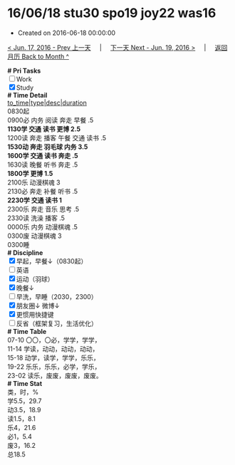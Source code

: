 # 16/06/18 stu30 spo19 joy22 was16

- Created on 2016-06-18 00:00:00

[< Jun. 17, 2016 - Prev 上一天](/lifelogs/2016/06/d17.md) &nbsp; &nbsp; | &nbsp; &nbsp; [下一天 Next - Jun. 19, 2016 >](/lifelogs/2016/06/d19.md) &nbsp; &nbsp; |  &nbsp; &nbsp; [返回月历 Back to Month ^](/lifelogs/2016/06/index.md)
<br/><div><b># Pri Tasks</b></div><div><input type="checkbox"/>Work</div><div><input checked="true" type="checkbox"/>Study</div><div><b># Time Detail</b></div><div><u>to_time|type|desc|duration</u></div><div>0830起</div><div>0900必 内务 阅读 奔走 早餐 .5</div><div><b>1130学 交通 读书 更博 2.5</b></div><div>1200读 奔走 播客 午餐 交通 读书 .5</div><div><b>1530动 奔走 羽毛球 内务 3.5</b></div><div><b>1600学 交通 读书 奔走 .5</b></div><div>1630读 晚餐 听书 奔走 .5</div><div><b>1800学 更博 1.5</b></div><div>2100乐 动漫棋魂 3</div><div>2130必 奔走 补餐 听书 .5</div><div><b>2230学 交通 读书 1</b></div><div>2300乐 奔走 音乐 思考 .5</div><div>2330读 洗澡 播客 .5</div><div>0000乐 内务 动漫棋魂 .5</div><div>0300废 动漫棋魂 3</div><div>0300睡</div><div><b># Discipline</b></div><div><input checked="true" type="checkbox"/>早起，早餐↓（0830起）</div><div><input type="checkbox"/>英语</div><div><input checked="true" type="checkbox"/>运动（羽球）</div><div><input checked="true" type="checkbox"/>晚餐↓</div><div><input type="checkbox"/>早洗，早睡（2030，2300）</div><div><b><input checked="true" type="checkbox"/></b>朋友圈↓ 微博↓</div><div><input checked="true" type="checkbox"/>更惯用快捷键</div><div><input type="checkbox"/>反省（框架复习，生活优化）</div><div><b># Time Table</b></div><div>07-10 〇〇，〇必，学学，学学，</div><div>11-14 学读，动动，动动，动动，</div><div>15-18 动学，读学，学学，乐乐，</div><div>19-22 乐乐，乐乐，必学，学乐，</div><div>23-02 读乐，废废，废废，废废。</div><div><b># Time Stat</b></div><div>类，时，%</div><div>学5.5，29.7</div><div>动3.5，18.9</div><div>读1.5，8.1</div><div>乐4，21.6</div><div>必1，5.4</div><div>废3，16.2</div><div>总18.5</div>
